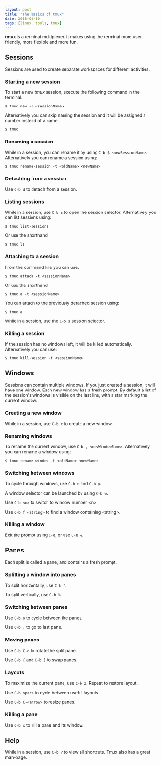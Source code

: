 ```yaml
---
layout: post
title: "The basics of tmux"
date: 2018-08-10
tags: [linux, tools, tmux]
---
```


**tmux** is a terminal multiplexer. It makes using the terminal more user friendly, more flexible and more fun.

## Sessions

Sessions are used to create separate workspaces for different activities.

### Starting a new session

To start a new *tmux* session, execute the following command in the terminal:

```
$ tmux new -s <sessionName>
```

Alternatively you can skip naming the session and it will be assigned a number instead of a name.

```
$ tmux
```

### Renaming a session

While in a session, you can rename it by using `C-b $ <newSessionName>`. Alternatively you can rename a session using:

```
$ tmux rename-session -t <oldName> <newName>
```

### Detaching from a session

Use `C-b d` to detach from a session.

### Listing sessions

While in a session, use `C-b s` to open the session selector. Alternatively you can list sessions using:

```
$ tmux list-sessions
```

Or use the shorthand:

```
$ tmux ls
```

### Attaching to a session

From the command line you can use:

```
$ tmux attach -t <sessionName>
```

Or use the shorthand:

```
$ tmux a -t <sessionName>
```

You can attach to the previously detached session using:

```
$ tmux a
```

While in a session, use the `C-b s` session selector.

### Killing a session

If the session has no windows left, it will be killed automatically. Alternatively you can use:

```
$ tmux kill-session -t <sessionName>
```

## Windows

Sessions can contain multiple windows. If you just created a session, it will have one window. Each new window has a fresh prompt.
By default a list of the session's windows is visible on the last line, with a star marking the current window.

### Creating a new window

While in a session, use `C-b c` to create a new window.

### Renaming windows

To rename the current window, use `C-b , <newWindowName>`. Alternatively you can rename a window using:

```
$ tmux rename-window -t <oldName> <newName>
```

### Switching between windows

To cycle through windows, use `C-b n` and `C-b p`.

A window selector can be launched by using `C-b w`.

Use `C-b <n>` to switch to window number \<n\>.

Use `C-b f <string>` to find a window containing \<string\>.

### Killing a window

Exit the prompt using `C-d`, or use `C-b &`.

## Panes

Each split is called a pane, and contains a fresh prompt.

### Splitting a window into panes

To split horizontally, use `C-b "`.

To split vertically, use `C-b %`.

### Switching between panes

Use `C-b o` to cycle between the panes.

Use `C-b ;` to go to last pane.

### Moving panes

Use `C-b C-o` to rotate the split pane.

Use `C-b {` and `C-b }` to swap panes.

### Layouts

To maximize the current pane, use `C-b z`. Repeat to restore layout.

Use `C-b space` to cycle between useful layouts.

Use `C-b C-<arrow>` to resize panes.

### Killing a pane

Use `C-b x` to kill a pane and its window.

## Help

While in a session, use `C-b ?` to view all shortcuts. Tmux also has a great man-page.
